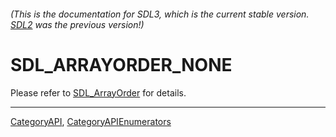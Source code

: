###### (This is the documentation for SDL3, which is the current stable version. [SDL2](https://wiki.libsdl.org/SDL2/) was the previous version!)
# SDL_ARRAYORDER_NONE

Please refer to [SDL_ArrayOrder](SDL_ArrayOrder) for details.

----
[CategoryAPI](CategoryAPI), [CategoryAPIEnumerators](CategoryAPIEnumerators)

